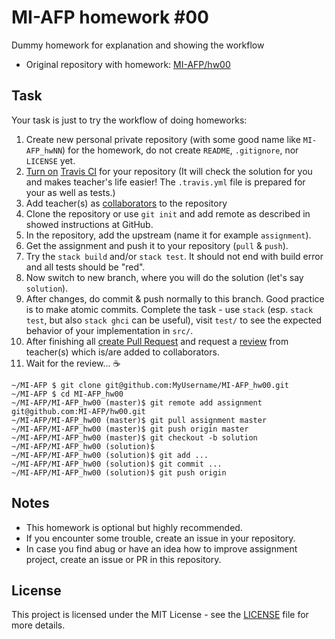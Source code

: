 # MI-AFP homework #00

Dummy homework for explanation and showing the workflow

* Original repository with homework: [MI-AFP/hw00](https://github.com/MI-AFP/hw00) 

## Task

Your task is just to try the workflow of doing homeworks:

1. Create new personal private repository (with some good name like `MI-AFP_hwNN`) for the homework, do not create `README`, `.gitignore`, nor `LICENSE` yet.
2. [Turn on](https://docs.travis-ci.com/user/getting-started/) [Travis CI](https://travis-ci.com) for your repository (It will check the solution for you and makes teacher's life easier! The `.travis.yml` file is prepared for your as well as tests.)
3. Add teacher(s) as [collaborators](https://help.github.com/articles/inviting-collaborators-to-a-personal-repository/) to the repository
4. Clone the repository or use `git init` and add remote as described in showed instructions at GitHub.
5. In the repository, add the upstream (name it for example `assignment`).
6. Get the assignment and push it to your repository (`pull` & `push`).
7. Try the `stack build` and/or `stack test`. It should not end with build error and all tests should be "red".
8. Now switch to new branch, where you will do the solution (let's say `solution`).
9. After changes, do commit & push normally to this branch. Good practice is to make atomic commits. Complete the task - use `stack` (esp. `stack test`, but also `stack ghci` can be useful), visit `test/` to see the expected behavior of your implementation in `src/`.
10. After finishing all [create Pull Request](https://help.github.com/articles/creating-a-pull-request/) and request a [review](https://help.github.com/articles/about-pull-request-reviews/) from teacher(s) which is/are added to collaborators.
11. Wait for the review... :coffee:

```
~/MI-AFP $ git clone git@github.com:MyUsername/MI-AFP_hw00.git
~/MI-AFP $ cd MI-AFP_hw00
~/MI-AFP/MI-AFP_hw00 (master)$ git remote add assignment git@github.com:MI-AFP/hw00.git
~/MI-AFP/MI-AFP_hw00 (master)$ git pull assignment master
~/MI-AFP/MI-AFP_hw00 (master)$ git push origin master
~/MI-AFP/MI-AFP_hw00 (master)$ git checkout -b solution
~/MI-AFP/MI-AFP_hw00 (solution)$ 
~/MI-AFP/MI-AFP_hw00 (solution)$ git add ...
~/MI-AFP/MI-AFP_hw00 (solution)$ git commit ...
~/MI-AFP/MI-AFP_hw00 (solution)$ git push origin
```

## Notes 

 * This homework is optional but highly recommended.
 * If you encounter some trouble, create an issue in your repository.
 * In case you find abug or have an idea how to improve assignment project, create an issue or PR in this repository.

## License

This project is licensed under the MIT License - see the [LICENSE](LICENSE) file for more details.
